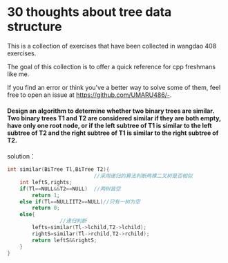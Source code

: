 # 30 thoughts about tree data structure

This is a collection of exercises that have been collected in wangdao 408 exercises. 

The goal of this collection is to offer a quick reference for cpp freshmans like me.

If you find an error or think you've a better way to solve some of them, feel
free to open an issue at <https://github.com/UMARU486/->.

#### Design an algorithm to determine whether two binary trees are similar. Two binary trees T1 and T2 are considered similar if they are both empty, have only one root node, or if the left subtree of T1 is similar to the left subtree of T2 and the right subtree of T1 is similar to the right subtree of T2.

solution：

```cpp
int similar(BiTree Tl,BiTree T2){
                            //采用递归的算法判断两棵二叉树是否相似
    int leftS,rights;
    if(Tl==NULL&&T2==NULL)  //两树皆空
        return 1;
    else if(Tl==NULLIIT2==NULL)//只有一树为空
        return 0;
    else{
                 //递归判断 
        lefts=similar(Tl->lchild,T2->lchild);
        rightS=similar(Tl->rchild,T2->rchild);
        return leftS&&rightS;
    }
}
```
